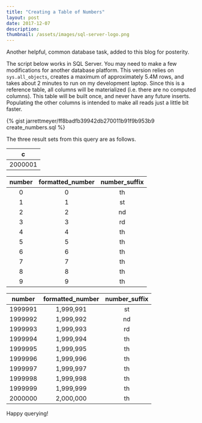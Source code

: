 ```yaml
---
title: "Creating a Table of Numbers"
layout: post
date: 2017-12-07
description:
thumbnail: /assets/images/sql-server-logo.png
---
```


Another helpful, common database task, added to this blog for posterity.

The script below works in SQL Server. You may need to make a few modifications for another database platform. This version relies on `sys.all_objects`, creates a maximum of approximately 5.4M rows, and takes about 2 minutes to run on my development laptop. Since this is a reference table, all columns will be materialized (i.e. there are no computed columns). This table will be built once, and never have any future inserts. Populating the other columns is intended to make all reads just a little bit faster.

{% gist jarrettmeyer/ff8badfb39942db270011b91f9b953b9 create_numbers.sql %}

The three result sets from this query are as follows.

|    c    |
| :-----: |
| 2000001 |

| number | formatted_number | number_suffix |
| :----: | :--------------: | :-----------: |
|   0    |        0         |      th       |
|   1    |        1         |      st       |
|   2    |        2         |      nd       |
|   3    |        3         |      rd       |
|   4    |        4         |      th       |
|   5    |        5         |      th       |
|   6    |        6         |      th       |
|   7    |        7         |      th       |
|   8    |        8         |      th       |
|   9    |        9         |      th       |

| number  | formatted_number | number_suffix |
| :-----: | :--------------: | :-----------: |
| 1999991 |    1,999,991     |      st       |
| 1999992 |    1,999,992     |      nd       |
| 1999993 |    1,999,993     |      rd       |
| 1999994 |    1,999,994     |      th       |
| 1999995 |    1,999,995     |      th       |
| 1999996 |    1,999,996     |      th       |
| 1999997 |    1,999,997     |      th       |
| 1999998 |    1,999,998     |      th       |
| 1999999 |    1,999,999     |      th       |
| 2000000 |    2,000,000     |      th       |

Happy querying!
